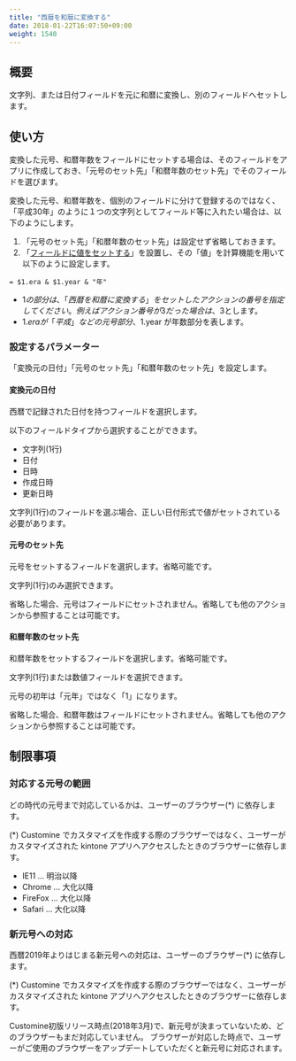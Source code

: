 ```yaml
---
title: "西暦を和暦に変換する"
date: 2018-01-22T16:07:50+09:00
weight: 1540
---
```


## 概要

文字列、または日付フィールドを元に和暦に変換し、別のフィールドへセットします。

## 使い方

変換した元号、和暦年数をフィールドにセットする場合は、そのフィールドをアプリに作成しておき、「元号のセット先」「和暦年数のセット先」でそのフィールドを選びます。

変換した元号、和暦年数を、個別のフィールドに分けて登録するのではなく、「平成30年」のように１つの文字列としてフィールド等に入れたい場合は、以下のようにします。

1. 「元号のセット先」「和暦年数のセット先」は設定せず省略しておきます。
2. 「[フィールドに値をセットする](../set_field_value)」を設置し、その「値」を計算機能を用いて以下のように設定します。

```
= $1.era & $1.year & "年"
```
- $1 の部分は、「西暦を和暦に変換する」をセットしたアクションの番号を指定してください。例えばアクション番号が3だった場合は、$3とします。
- $1.era が「平成」などの元号部分、$1.year が年数部分を表します。

### 設定するパラメーター

「変換元の日付」「元号のセット先」「和暦年数のセット先」を設定します。

#### 変換元の日付

西暦で記録された日付を持つフィールドを選択します。

以下のフィールドタイプから選択することができます。

- 文字列(1行)
- 日付
- 日時
- 作成日時
- 更新日時

文字列(1行)のフィールドを選ぶ場合、正しい日付形式で値がセットされている必要があります。

#### 元号のセット先

元号をセットするフィールドを選択します。省略可能です。

文字列(1行)のみ選択できます。

省略した場合、元号はフィールドにセットされません。省略しても他のアクションから参照することは可能です。

#### 和暦年数のセット先

和暦年数をセットするフィールドを選択します。省略可能です。

文字列(1行)または数値フィールドを選択できます。

元号の初年は「元年」ではなく「1」になります。

省略した場合、和暦年数はフィールドにセットされません。省略しても他のアクションから参照することは可能です。

## 制限事項

### 対応する元号の範囲

どの時代の元号まで対応しているかは、ユーザーのブラウザー(*) に依存します。

(*) Customine でカスタマイズを作成する際のブラウザーではなく、ユーザーがカスタマイズされた kintone アプリへアクセスしたときのブラウザーに依存します。

- IE11 ... 明治以降
- Chrome ... 大化以降
- FireFox ... 大化以降
- Safari ... 大化以降

### 新元号への対応

西暦2019年よりはじまる新元号への対応は、ユーザーのブラウザー(*) に依存します。

(*) Customine でカスタマイズを作成する際のブラウザーではなく、ユーザーがカスタマイズされた kintone アプリへアクセスしたときのブラウザーに依存します。

Customine初版リリース時点(2018年3月)で、新元号が決まっていないため、どのブラウザーもまだ対応していません。
ブラウザーが対応した時点で、ユーザーがご使用のブラウザーをアップデートしていただくと新元号に対応されます。


